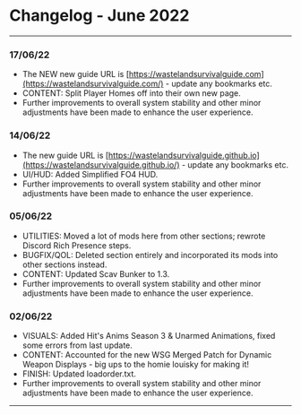 # Changelog - June 2022
----------

### 17/06/22

*   The NEW new guide URL is [https://wastelandsurvivalguide.com](https://wastelandsurvivalguide.com/) - update any bookmarks etc.
*   CONTENT: Split Player Homes off into their own new page.
*   Further improvements to overall system stability and other minor adjustments have been made to enhance the user experience.

<!--truncate-->

### 14/06/22

*   The new guide URL is [https://wastelandsurvivalguide.github.io](https://wastelandsurvivalguide.github.io/) - update any bookmarks etc.
*   UI/HUD: Added Simplified FO4 HUD.
*   Further improvements to overall system stability and other minor adjustments have been made to enhance the user experience.

### 05/06/22

*   UTILITIES: Moved a lot of mods here from other sections; rewrote Discord Rich Presence steps.
*   BUGFIX/QOL: Deleted section entirely and incorporated its mods into other sections instead.
*   CONTENT: Updated Scav Bunker to 1.3.
*   Further improvements to overall system stability and other minor adjustments have been made to enhance the user experience.

### 02/06/22

*   VISUALS: Added Hit's Anims Season 3 & Unarmed Animations, fixed some errors from last update.
*   CONTENT: Accounted for the new WSG Merged Patch for Dynamic Weapon Displays - big ups to the homie louisky for making it!
*   FINISH: Updated loadorder.txt.
*   Further improvements to overall system stability and other minor adjustments have been made to enhance the user experience.

* * *